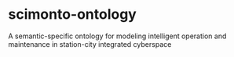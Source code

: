 # scimonto-ontology
A semantic-specific ontology for modeling intelligent operation and maintenance in station-city integrated cyberspace
